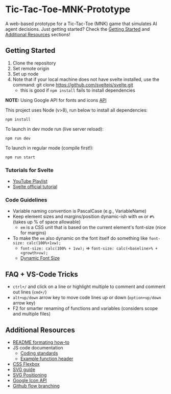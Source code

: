 # Tic-Tac-Toe-MNK-Prototype
A web-based prototype for a Tic-Tac-Toe (MNK) game that simulates AI agent decisions. Just getting started? Check the [Getting Started](https://github.com/FAM-CS/Tic-Tac-Toe-MNK-Prototype#getting-started) and [Additional Resources](https://github.com/FAM-CS/Tic-Tac-Toe-MNK-Prototype#additional-resources) sections!

## Getting Started
1. Clone the repository
2. Set remote origin
3. Set up node
4. Note that if your local machine does not have svelte installed, use the command: git clone https://github.com/sveltejs/svelte.git
   + this is good if `npm install` fails to install dependencies

**NOTE:** Using Google API for fonts and icons [API](https://fonts.google.com/?icon.style=Rounded&icon.platform=web)

This project uses Node (v>8), run below to install all dependencies:
```
npm install
```

To launch in dev mode run (live server reload):
```
npm run dev
```
To launch in regular mode (compile first!):
```
npm run start
```

### Tutorials for Svelte
+ [YouTube Playlist](https://www.youtube.com/playlist?list=PL4cUxeGkcC9hlbrVO_2QFVqVPhlZmz7tO)
+ [Svelte official tutorial](https://svelte.dev/tutorial/basics)

### Code Guidelines
+ Variable naming convention is PascalCase (e.g., VariableName)
+ Keep element sizes and margins/position dynamic-ish with `em` or `#%` (takes up % of space allowable)
    + `em` is a CSS unit that is based on the current element's font-size (nice for margins)
+ To make the `em` also dynamic on the font itself do something like `font-size: calc(100%+1vw);`
    + `font-size: calc(100% + 1vw);` => `font-size: calc(<baseline>% + <growth>vw);`
    + [Dynamic Font Size](https://stackoverflow.com/questions/14431411/pure-css-to-make-font-size-responsive-based-on-dynamic-amount-of-characters)

## FAQ + VS-Code Tricks
+ `ctrl+/` and click on a line or highlight multiple to comment and comment out lines (`cmd+/`)
+ `alt+up/down` arrow key to move code lines up or down (`option+up/down` arrow key)
+ F2 for smarter renaming of functions and variables (considers scope and multiple files)

## Additional Resources
+ [README formating how-to](https://docs.github.com/en/get-started/writing-on-github/getting-started-with-writing-and-formatting-on-github/basic-writing-and-formatting-syntax)
+ JS code documentation
    + [Coding standards](https://developer.wordpress.org/coding-standards/inline-documentation-standards/javascript/)
    + [Example function header](https://www.codexpedia.com/javascript/javascript-function-and-class-header-documentation/)
+ [CSS Flexbox](https://css-tricks.com/snippets/css/a-guide-to-flexbox/)
+ [SVG guide](https://www.aleksandrhovhannisyan.com/blog/svg-tutorial-how-to-code-svg-icons-by-hand/#svg-101-how-to-code-svgs-by-hand)
+ [SVG Positioning](https://www.jotform.com/blog/better-positioning-and-transforming-with-nested-svgs/#:~:text=When%20it%20comes%20to%20the,cy%E2%80%9D%20attributes%20for%20circles)
+ [Google Icon API](https://fonts.google.com/icons?icon.style=Rounded&icon.platform=web)
+ [Github flow branching](https://docs.github.com/en/get-started/quickstart/github-flow)
